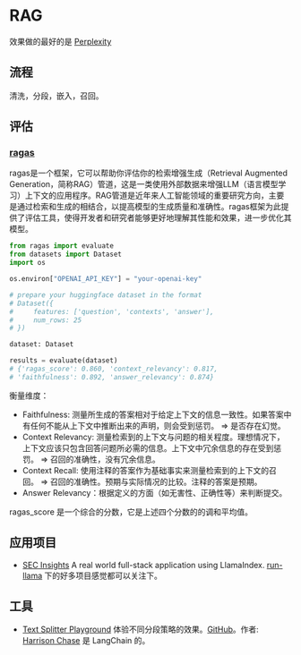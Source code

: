 # RAG
效果做的最好的是 [Perplexity](https://www.perplexity.ai/)

## 流程
清洗，分段，嵌入，召回。

## 评估
### [ragas](https://github.com/explodinggradients/ragas)
ragas是一个框架，它可以帮助你评估你的检索增强生成（Retrieval Augmented Generation，简称RAG）管道，这是一类使用外部数据来增强LLM（语言模型学习）上下文的应用程序。RAG管道是近年来人工智能领域的重要研究方向，主要是通过检索和生成的相结合，以提高模型的生成质量和准确性。ragas框架为此提供了评估工具，使得开发者和研究者能够更好地理解其性能和效果，进一步优化其模型。

```python
from ragas import evaluate
from datasets import Dataset
import os

os.environ["OPENAI_API_KEY"] = "your-openai-key"

# prepare your huggingface dataset in the format
# Dataset({
#     features: ['question', 'contexts', 'answer'],
#     num_rows: 25
# })

dataset: Dataset

results = evaluate(dataset)
# {'ragas_score': 0.860, 'context_relevancy': 0.817,
# 'faithfulness': 0.892, 'answer_relevancy': 0.874}
```

衡量维度：
* Faithfulness: 测量所生成的答案相对于给定上下文的信息一致性。如果答案中有任何不能从上下文中推断出来的声明，则会受到惩罚。 => 是否存在幻觉。
* Context Relevancy: 测量检索到的上下文与问题的相关程度。理想情况下，上下文应该只包含回答问题所必需的信息。上下文中冗余信息的存在受到惩罚。  => 召回的准确性，没有冗余信息。
* Context Recall: 使用注释的答案作为基础事实来测量检索到的上下文的召回。 => 召回的准确性。预期与实际情况的比较。注释的答案是预期。
* Answer Relevancy：根据定义的方面（如无害性、正确性等）来判断提交。

ragas_score 是一个综合的分数，它是上述四个分数的的调和平均值。

## 应用项目
* [SEC Insights](https://github.com/run-llama/sec-insights) A real world full-stack application using LlamaIndex. [run-llama](https://github.com/run-llama) 下的好多项目感觉都可以关注下。

## 工具
* [Text Splitter Playground](https://langchain-text-splitter.streamlit.app/) 体验不同分段策略的效果。[GitHub](https://github.com/langchain-ai/text-split-explorer)。作者: [Harrison Chase](https://twitter.com/hwchase17) 是 LangChain 的。